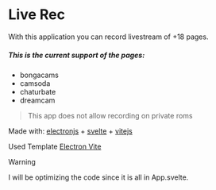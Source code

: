 # Live Rec

With this application you can record livestream of +18 pages. 

##### This is the current support of the pages:

* bongacams
* camsoda
* chaturbate
* dreamcam

> This app does not allow recording on private roms

Made with: [electronjs](https://electronjs.org/) + [svelte](https://svelte.dev/) + [vitejs](https://vitejs.dev/)

Used Template [Electron Vite](https://electron-vite.org/)

> [!WARNING]
> I will be optimizing the code since it is all in App.svelte.

